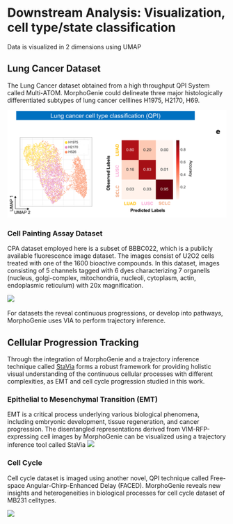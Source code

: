 
# Downstream Analysis: Visualization, cell type/state classification  
Data is visualized in 2 dimensions using UMAP

## Lung Cancer Dataset
The Lung Cancer dataset obtained from a high throughput QPI System called Multi-ATOM. MorphoGenie could delineate three major histologically differentiated subtypes of lung cancer celllines H1975, H2170, H69.

![](https://github.com/rashmisrm/MorphoGenie/blob/main/Figures/LC.png)


### Cell Painting Assay Dataset
CPA dataset employed here is a subset of BBBC022, which is a publicly available fluorescence image dataset. The images consist of U2O2 cells treated with one of the 1600 bioactive compounds. In this dataset, images consisting of 5 channels tagged with 6 dyes characterizing 7 organells (nucleus, golgi-complex, mitochondria, nucleoli, cytoplasm, actin, endoplasmic reticulum) with 20x magnification.

![](https://github.com/rashmisrm/MorphoGenie/blob/main/Figures/CPA.png)


For datasets the reveal continuous progressions, or develop into pathways, MorphoGenie uses VIA to perform trajectory inference.

## Cellular Progression Tracking
Through the integration of MorphoGenie and a trajectory inference technique called 
[StaVia](https://www.biorxiv.org/content/10.1101/2024.01.29.577871v1) forms a robust framework for providing holistic visual understanding of the continuous cellular processes with different complexities, as EMT and cell cycle progression studied in this work.


### Epithelial to Mesenchymal Transition (EMT)
EMT is a critical process underlying various biological phenomena, including embryonic development, tissue regeneration, and cancer progression. The disentangled representations derived from VIM-RFP-expressing cell images by MorphoGenie can be visualized using a trajectory inference tool called StaVia 
![](https://github.com/rashmisrm/MorphoGenie/blob/main/Figures/Animate.gif)



### Cell Cycle 
Cell cycle dataset is imaged using another novel, QPI technique called Free-space Angular-Chirp-Enhanced Delay (FACED). MorphoGenie reveals new insights and heterogeneities in biological processes for cell cycle dataset of  MB231 celltypes.


![](https://github.com/rashmisrm/MorphoGenie/blob/main/Figures/AnimateCCy.gif)
